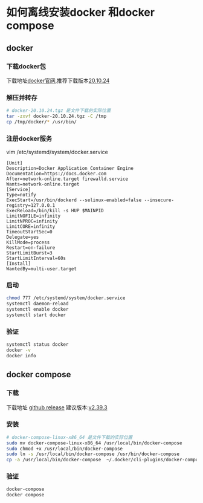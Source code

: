 # 如何离线安装docker 和docker compose

## docker

### 下载docker包

下载地址[docker官网](https://download.docker.com/linux/static/stable/x86_64/),推荐下载版本[20.10.24](https://download.docker.com/linux/static/stable/x86_64/docker-20.10.24.tgz)

### 解压并转存

```bash
# docker-20.10.24.tgz 是文件下载的实际位置
tar -zxvf docker-20.10.24.tgz -C /tmp
cp /tmp/docker/* /usr/bin/
```


### 注册docker服务

vim /etc/systemd/system/docker.service

```
[Unit]
Description=Docker Application Container Engine
Documentation=https://docs.docker.com
After=network-online.target firewalld.service
Wants=network-online.target
[Service]
Type=notify
ExecStart=/usr/bin/dockerd --selinux-enabled=false --insecure-registry=127.0.0.1
ExecReload=/bin/kill -s HUP $MAINPID
LimitNOFILE=infinity
LimitNPROC=infinity
LimitCORE=infinity
TimeoutStartSec=0
Delegate=yes
KillMode=process
Restart=on-failure
StartLimitBurst=3
StartLimitInterval=60s
[Install]
WantedBy=multi-user.target
```


### 启动

```bash
chmod 777 /etc/systemd/system/docker.service
systemctl daemon-reload
systemctl enable docker
systemctl start docker
```


### 验证

```bash
systemctl status docker
docker -v
docker info
```

## docker compose

### 下载

下载地址 [github release](https://github.com/docker/compose/releases) 建议版本:[v2.39.3](https://github.com/docker/compose/releases/download/v2.39.3/docker-compose-linux-x86_64)

### 安装

```bash
# docker-compose-linux-x86_64 是文件下载的实际位置
sudo mv docker-compose-linux-x86_64 /usr/local/bin/docker-compose
sudo chmod +x /usr/local/bin/docker-compose
sudo ln -s /usr/local/bin/docker-compose /usr/bin/docker-compose
cp -a /usr/local/bin/docker-compose  ~/.docker/cli-plugins/docker-compose # 添加到docker 子命令
```

### 验证

```bash
docker-compose 
docker compose
```
